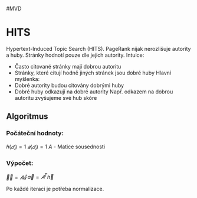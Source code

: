 #MVD 
# HITS
Hypertext-Induced Topic Search (HITS). PageRank nijak nerozlišuje autority a huby. Stránky hodnotí pouze dle jejich autority. 
Intuice: 
- Často citované stránky mají dobrou autoritu
- Stránky, které citují hodně jiných stránek jsou dobré huby
Hlavní myšlenka: 
- Dobré autority budou citovány dobrými huby
- Dobré huby odkazují na dobré autority
Např. odkazem na dobrou autoritu zvyšujeme své hub skóre

## Algoritmus
### Počáteční hodnoty: 
$ℎ(𝑑_𝑖) = 1$
$𝑎(𝑑_𝑖) = 1$
$A$ - Matice sousednosti

### Výpočet:
$\vec ℎ = 𝐴 \vec 𝑎$
$\vec a = 𝐴^T \vec h$

Po každé iteraci je potřeba normalizace.